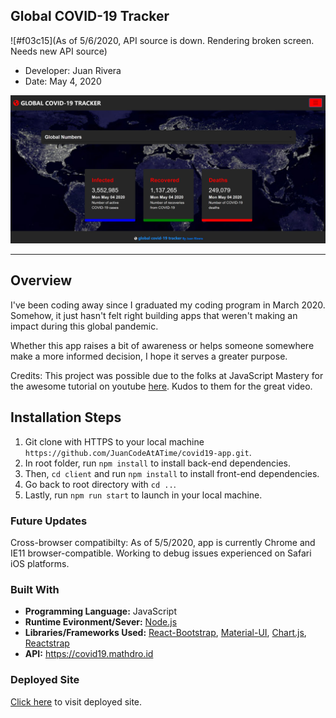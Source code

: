 ## Global COVID-19 Tracker
 ![#f03c15](As of 5/6/2020, API source is down. Rendering broken screen.  Needs new API source) 
- Developer: Juan Rivera
- Date: May 4, 2020

 ![Global COVID-19 Tracker](client/public/screenshot.PNG)

*****

## Overview
I've been coding away since I graduated my coding program in March 2020. Somehow, it just hasn't felt right building apps that weren't making an impact during this global pandemic.

Whether this app raises a bit of awareness or helps someone somewhere make a more informed decision, I hope it serves a greater purpose.

Credits:  This project was possible due to the folks at JavaScript Mastery for the awesome tutorial on youtube [here](https://www.youtube.com/watch?v=khJlrj3Y6Ls).  Kudos to them for the great video.

## Installation Steps
1. Git clone with HTTPS to your local machine ```https://github.com/JuanCodeAtATime/covid19-app.git```.
2. In root folder, run ```npm install``` to install back-end dependencies.  
3. Then,  ```cd client``` and run ```npm install``` to install front-end dependencies.  
4. Go back to root directory with ``` cd .. ```.
5. Lastly, run ```npm run start``` to launch in your local machine.

### Future Updates
Cross-browser compatibilty:  As of 5/5/2020, app is currently Chrome and IE11 browser-compatible.  Working to debug issues experienced on Safari iOS platforms.

### Built With
* **Programming Language:** JavaScript 
* **Runtime Evironment/Sever:**  [Node.js](https://nodejs.org/en/)
* **Libraries/Frameworks Used:** [React-Bootstrap](https://react-bootstrap.github.io/), [Material-UI](https://material-ui.com/), [Chart.js](https://www.chartjs.org/), [Reactstrap](https://reactstrap.github.io/)
* **API:** https://covid19.mathdro.id

### Deployed Site
[Click here](https://global-covid-19-tracker.herokuapp.com/) to visit deployed site.



